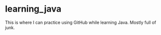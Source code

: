 # learning_java
This is where I can practice using GitHub while learning Java.  Mostly full of junk.
